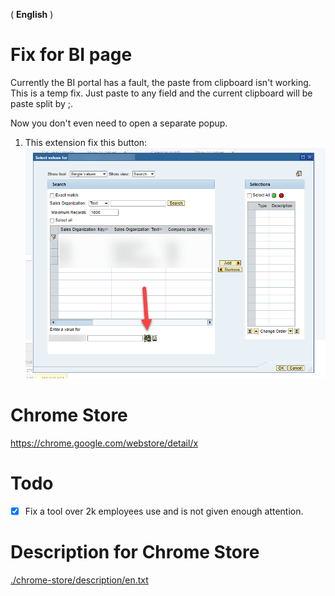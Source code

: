( **English** )

# Fix for BI page
Currently the BI portal has a fault, the paste from clipboard isn't working. This is a temp fix.
Just paste to any field and the current clipboard will be paste split by ;.

Now you don't even need to open a separate popup.

1. This extension fix this button:<br>
    <img src="chrome-store/screenshot-01.png" width="640px;">

# Chrome Store
https://chrome.google.com/webstore/detail/x

# Todo
- [x] Fix a tool over 2k employees use and is not given enough attention.

# Description for Chrome Store
[./chrome-store/description/en.txt](./chrome-store/description/en.txt)